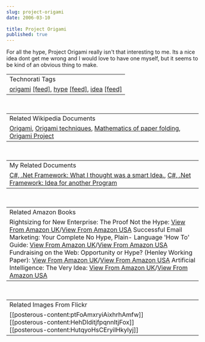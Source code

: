 ```yaml
---
slug: project-origami
date: 2006-03-10
 
title: Project Origami
published: true
---
```

For all the hype, Project Origami really isn't that interesting to me.  Its a nice idea dont get me wrong and I would love to have one myself, but it seems to be kind of an obvious thing to make.<p /><table class="TechnoratiHead TagHeader">
<tr><td>Technorati Tags</td></tr>
<tr class="Technorati"><td>
<a href="http://www.kinlan.co.uk/tag/origami" class="Tag" rel="tag">origami</a> <a href="http://feeds.technorati.com/feed/posts/tag/origami" class="Tag">[feed]</a>, <a href="http://www.kinlan.co.uk/tag/hype" class="Tag" rel="tag">hype</a> <a href="http://feeds.technorati.com/feed/posts/tag/hype" class="Tag">[feed]</a>, <a href="http://www.kinlan.co.uk/tag/idea" class="Tag" rel="tag">idea</a> <a href="http://feeds.technorati.com/feed/posts/tag/idea" class="Tag">[feed]</a>
</td></tr>
</table><br /><table class="TechnoratiHead TagHeader">
<tr><td>Related Wikipedia Documents</td></tr>
<tr class="Technorati"><td>
<a href="http://en.wikipedia.org/wiki/Origami" class="Tag" rel="tag">Origami</a>, <a href="http://en.wikipedia.org/wiki/Origami_tech_tree" class="Tag" rel="tag">Origami techniques</a>, <a href="http://en.wikipedia.org/wiki/Mathematics_of_origami" class="Tag" rel="tag">Mathematics of paper folding</a>, <a href="http://en.wikipedia.org/wiki/Origami_Project" class="Tag" rel="tag">Origami Project</a>
</td></tr>
</table><br /><table class="TechnoratiHead TagHeader">
<tr><td>My Related Documents</td></tr>
<tr class="Technorati"><td>
<a href="http://www.kinlan.co.uk/2005/08/what-i-thought-was-smart-idea.html" class="Tag" rel="tag">C#, .Net Framework: What I thought was a smart Idea.</a>, <a href="http://www.kinlan.co.uk/2005/10/idea-for-another-program.html" class="Tag" rel="tag">C#, .Net Framework: Idea for another Program</a>
</td></tr>
</table><br /><table class="TechnoratiHead TagHeader">
<tr><td>Related Amazon Books</td></tr>
<tr class="Technorati"><td>Rightsizing for New Enterprise: The Proof Not the Hype: <a href="http://www.amazon.co.uk/exec/obidos/redirect?tag=cnetfra-21&amp;link_code=xm2&amp;camp=2025&amp;creative=165953&amp;path=http://www.amazon.co.uk/gp/redirect.html%253fASIN=0131321846%2526tag=cnetfra-21%2526lcode=xm2%2526cID=2025%2526ccmID=165953%2526location=/o/ASIN/0131321846%25253FSubscriptionId=0CM2PVF6VAHJQKW5G782" class="Tag" rel="tag">View From Amazon UK</a>/<a href="http://www.amazon.com/exec/obidos/redirect?tag=cnetfra-20&amp;link_code=xm2&amp;camp=2025&amp;creative=165953&amp;path=http://www.amazon.com/gp/redirect.html%253fASIN=0131321846%2526tag=cnetfra-20%2526lcode=xm2%2526cID=2025%2526ccmID=165953%2526location=/o/ASIN/0131321846%25253FSubscriptionId=0CM2PVF6VAHJQKW5G782" class="Tag" rel="tag">View From Amazon USA</a> Successful Email Marketing: Your Complete No Hype, Plain- Language 'How To' Guide: <a href="http://www.amazon.co.uk/exec/obidos/redirect?tag=cnetfra-21&amp;link_code=xm2&amp;camp=2025&amp;creative=165953&amp;path=http://www.amazon.co.uk/gp/redirect.html%253fASIN=0143019023%2526tag=cnetfra-21%2526lcode=xm2%2526cID=2025%2526ccmID=165953%2526location=/o/ASIN/0143019023%25253FSubscriptionId=0CM2PVF6VAHJQKW5G782" class="Tag" rel="tag">View From Amazon UK</a>/<a href="http://www.amazon.com/exec/obidos/redirect?tag=cnetfra-20&amp;link_code=xm2&amp;camp=2025&amp;creative=165953&amp;path=http://www.amazon.com/gp/redirect.html%253fASIN=0143019023%2526tag=cnetfra-20%2526lcode=xm2%2526cID=2025%2526ccmID=165953%2526location=/o/ASIN/0143019023%25253FSubscriptionId=0CM2PVF6VAHJQKW5G782" class="Tag" rel="tag">View From Amazon USA</a> Fundraising on the Web: Opportunity or Hype? (Henley Working Paper): <a href="http://www.amazon.co.uk/exec/obidos/redirect?tag=cnetfra-21&amp;link_code=xm2&amp;camp=2025&amp;creative=165953&amp;path=http://www.amazon.co.uk/gp/redirect.html%253fASIN=1861811179%2526tag=cnetfra-21%2526lcode=xm2%2526cID=2025%2526ccmID=165953%2526location=/o/ASIN/1861811179%25253FSubscriptionId=0CM2PVF6VAHJQKW5G782" class="Tag" rel="tag">View From Amazon UK</a>/<a href="http://www.amazon.com/exec/obidos/redirect?tag=cnetfra-20&amp;link_code=xm2&amp;camp=2025&amp;creative=165953&amp;path=http://www.amazon.com/gp/redirect.html%253fASIN=1861811179%2526tag=cnetfra-20%2526lcode=xm2%2526cID=2025%2526ccmID=165953%2526location=/o/ASIN/1861811179%25253FSubscriptionId=0CM2PVF6VAHJQKW5G782" class="Tag" rel="tag">View From Amazon USA</a> Artificial Intelligence: The Very Idea: <a href="http://www.amazon.co.uk/exec/obidos/redirect?tag=cnetfra-21&amp;link_code=xm2&amp;camp=2025&amp;creative=165953&amp;path=http://www.amazon.co.uk/gp/redirect.html%253fASIN=0262580950%2526tag=cnetfra-21%2526lcode=xm2%2526cID=2025%2526ccmID=165953%2526location=/o/ASIN/0262580950%25253FSubscriptionId=0CM2PVF6VAHJQKW5G782" class="Tag" rel="tag">View From Amazon UK</a>/<a href="http://www.amazon.com/exec/obidos/redirect?tag=cnetfra-20&amp;link_code=xm2&amp;camp=2025&amp;creative=165953&amp;path=http://www.amazon.com/gp/redirect.html%253fASIN=0262580950%2526tag=cnetfra-20%2526lcode=xm2%2526cID=2025%2526ccmID=165953%2526location=/o/ASIN/0262580950%25253FSubscriptionId=0CM2PVF6VAHJQKW5G782" class="Tag" rel="tag">View From Amazon USA</a>
</td></tr>
</table><br /><table class="TechnoratiHead TagHeader">
<tr><td>Related Images From Flickr</td></tr>
<tr class="Technorati"><td>
<span style="float: left;">[[posterous-content:ptFoAmxryiAixhrhAmfw]]</span><span style="float: left;">[[posterous-content:HehDIditjfpqnnItjFox]]</span><span style="float: left;">[[posterous-content:HutqyoHsCEryilHkylyj]]</span>
</td></tr>
</table><div class="blogger-post-footer"><img class="posterous_download_image" src="https://blogger.googleusercontent.com/tracker/8109338-114199388394418522?l=www.kinlan.co.uk%2Findex.html" height="1" alt="" width="1" /></div>

